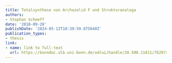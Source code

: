 ```yaml
---
title: Totalsynthese von Archazolid F und Strukturanaloga
authors:
- Stephan Scheeff
date: '2018-09-28'
publishDate: '2024-05-12T10:39:59.875640Z'
publication_types:
- thesis
link:
- name: link to full-text
  url: https://bonndoc.ulb.uni-bonn.de/xmlui/handle/20.500.11811/7629?show=full
---
```

